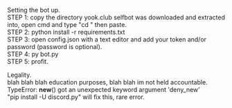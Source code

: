 Setting the bot up.                                                                                                                     
STEP 1: copy the directory yook.club selfbot was downloaded and extracted into, open cmd and type "cd " then paste.                   
STEP 2: python install -r requirements.txt                                                                                          
STEP 3: open config.json with a text editor and add your token and/or password (password is optional).                                          
STEP 4: py bot.py                                                                                                                     
STEP 5: profit.                                                                                                                             

Legality.                                                                                                                                 
blah blah blah education purposes, blah blah im not held accountable.                                                                                                                                                                                                                                 
TypeError: __new__() got an unexpected keyword argument 'deny_new'                                                                  
"pip install -U discord.py" will fix this, rare error.                                                                                  
